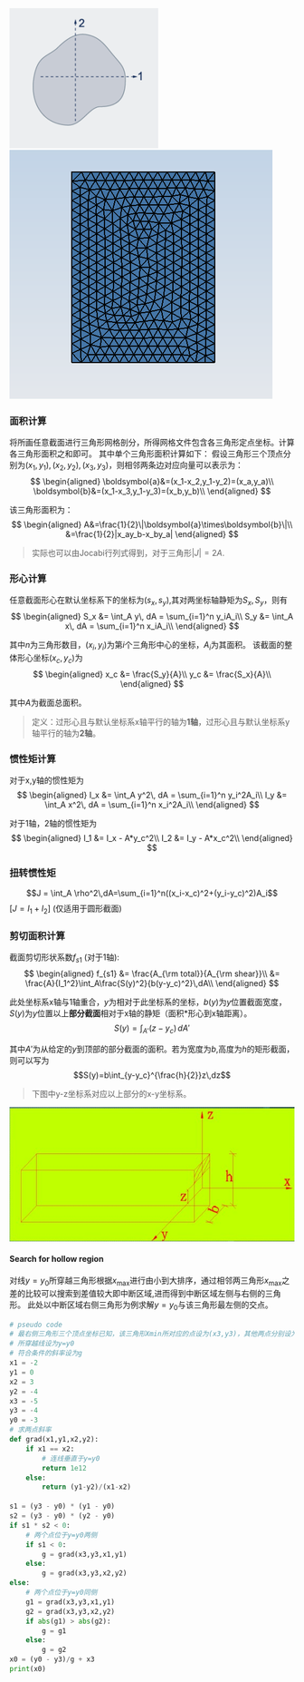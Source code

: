 ![](截面计算/section1.png) ![](截面计算/section2.png)
### 面积计算
将所画任意截面进行三角形网格剖分，所得网格文件包含各三角形定点坐标。计算各三角形面积之和即可。
其中单个三角形面积计算如下：
假设三角形三个顶点分别为$(x_1,y_1),(x_2,y_2),(x_3,y_3)$，则相邻两条边对应向量可以表示为：
$$
\begin{aligned}
  \boldsymbol{a}&=(x_1-x_2,y_1-y_2)=(x_a,y_a)\\
  \boldsymbol{b}&=(x_1-x_3,y_1-y_3)=(x_b,y_b)\\
\end{aligned}
$$

该三角形面积为：
$$
\begin{aligned}
    A&=\frac{1}{2}\|\boldsymbol{a}\times\boldsymbol{b}\|\\
    &=\frac{1}{2}|x_ay_b-x_by_a|
\end{aligned}
$$

> 实际也可以由Jocabi行列式得到，对于三角形$|J|=2A$.

### 形心计算
任意截面形心在默认坐标系下的坐标为$(s_x,s_y)$,其对两坐标轴静矩为$S_x,S_y$，则有
$$
\begin{aligned}
    S_x &= \int_A y\, dA = \sum_{i=1}^n y_iA_i\\
    S_y &= \int_A x\, dA = \sum_{i=1}^n x_iA_i\\
\end{aligned}
$$

其中$n$为三角形数目，$(x_i,y_i)$为第$i$个三角形中心的坐标，$A_i$为其面积。
该截面的整体形心坐标$(x_c,y_c)$为
$$
\begin{aligned}
    x_c &= \frac{S_y}{A}\\
    y_c &= \frac{S_x}{A}\\
\end{aligned}
$$

其中$A$为截面总面积。
> 定义：过形心且与默认坐标系x轴平行的轴为**1轴**，过形心且与默认坐标系y轴平行的轴为**2轴**。

### 惯性矩计算
对于x,y轴的惯性矩为
$$
\begin{aligned}
    I_x &= \int_A y^2\, dA = \sum_{i=1}^n y_i^2A_i\\
    I_y &= \int_A x^2\, dA = \sum_{i=1}^n x_i^2A_i\\
\end{aligned}
$$

对于1轴，2轴的惯性矩为
$$
\begin{aligned}
    I_1 &= I_x - A*y_c^2\\
    I_2 &= I_y - A*x_c^2\\
\end{aligned}
$$

### 扭转惯性矩
$$J = \int_A \rho^2\,dA=\sum_{i=1}^n((x_i-x_c)^2+(y_i-y_c)^2)A_i$$
[$J=I_1+I_2$]
(仅适用于圆形截面)

### 剪切面积计算
截面剪切形状系数$f_{s1}$ (对于1轴):
$$
\begin{aligned}
    f_{s1} &= \frac{A_{\rm total}}{A_{\rm shear}}\\
    &= \frac{A}{I_1^2}\int_A\frac{S(y)^2}{b(y-y_c)^2}\,dA\\
\end{aligned}
$$

此处坐标系x轴与1轴重合，$y$为相对于此坐标系的坐标，$b(y)$为$y$位置截面宽度，$S(y)$为$y$位置以上**部分截面**相对于x轴的静矩（面积*形心到x轴距离）。
$$S(y)=\int_{A'}(z-y_c)\,dA'$$

其中$A'$为从给定的$y$到顶部的部分截面的面积。若为宽度为$b$,高度为$h$的矩形截面，则可以写为
$$S(y)=b\int_{y-y_c}^{\frac{h}{2}}z\,dz$$
> 下图中y-z坐标系对应以上部分的x-y坐标系。

![](截面计算/section3.png)

#### Search for hollow region
对线$y=y_0$所穿越三角形根据$x_{\max}$进行由小到大排序，通过相邻两三角形$x_{\max}$之差的比较可以搜索到差值较大即中断区域,进而得到中断区域左侧与右侧的三角形。
此处以中断区域右侧三角形为例求解$y=y_0$与该三角形最左侧的交点。
```py
# pseudo code
# 最右侧三角形三个顶点坐标已知，该三角形Xmin所对应的点设为(x3,y3)，其他两点分别设为(x1,y1),(x2,y2)
# 所穿越线设为y=y0
# 符合条件的斜率设为g
x1 = -2
y1 = 0
x2 = 3
y2 = -4
x3 = -5
y3 = -4
y0 = -3
# 求两点斜率
def grad(x1,y1,x2,y2):
    if x1 == x2:
        # 连线垂直于y=y0
        return 1e12
    else:
        return (y1-y2)/(x1-x2)

s1 = (y3 - y0) * (y1 - y0)
s2 = (y3 - y0) * (y2 - y0)
if s1 * s2 < 0:
    # 两个点位于y=y0两侧
    if s1 < 0:
        g = grad(x3,y3,x1,y1)
    else:
        g = grad(x3,y3,x2,y2)
else:
    # 两个点位于y=y0同侧
    g1 = grad(x3,y3,x1,y1)
    g2 = grad(x3,y3,x2,y2)
    if abs(g1) > abs(g2):
        g = g1
    else:
        g = g2
x0 = (y0 - y3)/g + x3
print(x0)
```

